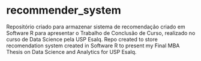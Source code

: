 # recommender_system
Repositório criado para armazenar sistema de recomendação criado em Software R para apresentar o Trabalho de Conclusão de Curso, realizado no curso de Data Science pela USP Esalq.
Repo created to store recomendation system created in Software R to present my Final MBA Thesis on Data Science and Analytics for USP Esalq.
